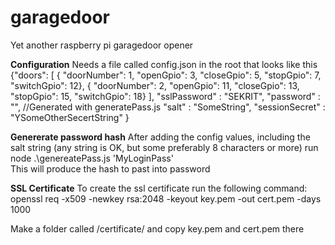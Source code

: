 # garagedoor
Yet another raspberry pi garagedoor opener

**Configuration**
Needs a file called config.json in the root that looks like this
{"doors": [
    { "doorNumber": 1, "openGpio": 3, "closeGpio": 5, "stopGpio": 7, "switchGpio": 12},
    { "doorNumber": 2, "openGpio": 11, "closeGpio": 13, "stopGpio": 15, "switchGpio": 18}
    ],
"sslPassword" : "SEKRIT",
"password" : "", //Generated with generatePass.js
"salt" : "SomeString",
"sessionSecret" : "YSomeOtherSecertString"
}

**Genererate password hash**
After adding the config values, including the salt string (any string is OK, but some preferably 8 characters or more) run
node .\genereatePass.js 'MyLoginPass'  
This will produce the hash to past into password

**SSL Certificate**
To create the ssl certificate run the following command: 
openssl req -x509 -newkey rsa:2048 -keyout key.pem -out cert.pem -days 1000

Make a folder called /certificate/ and copy key.pem and cert.pem there



